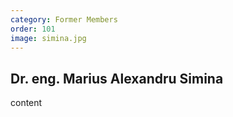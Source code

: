 ```yaml
---
category: Former Members
order: 101
image: simina.jpg
---
```

Dr. eng. Marius Alexandru Simina
---

content

